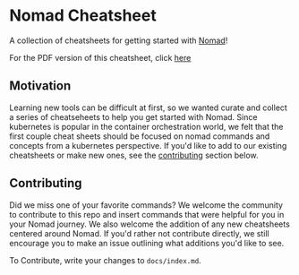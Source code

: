 # Nomad Cheatsheet

A collection of cheatsheets for getting started with [Nomad](https://github.com/hashicorp/nomad)! 

For the PDF version of this cheatsheet, click [here](https://www.datocms-assets.com/2885/1650045163-kubernetes-to-nomad-cheat-sheet-v2.pdf)



## Motivation

Learning new tools can be difficult at first, so we wanted curate and collect a series of cheatseheets to help you get started with Nomad. Since kubernetes is popular in the container orchestration world, we felt that the first couple cheat sheets should be focused on nomad commands and concepts from a kubernetes perspective. If you'd like to add to our existing cheatsheets or make new ones, see the [contributing](##Contributing) section below.


## Contributing


Did we miss one of your favorite commands? We welcome the community to contribute to this repo and insert commands that were helpful for you in your Nomad journey. We also welcome the addition of any new cheatsheets centered around Nomad. If you'd rather not contribute directly, we still encourage you to make an issue outlining what additions you'd like to see.

To Contribute, write your changes to `docs/index.md`. 
